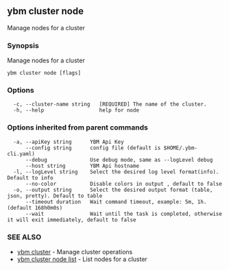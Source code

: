 ## ybm cluster node

Manage nodes for a cluster

### Synopsis

Manage nodes for a cluster

```
ybm cluster node [flags]
```

### Options

```
  -c, --cluster-name string   [REQUIRED] The name of the cluster.
  -h, --help                  help for node
```

### Options inherited from parent commands

```
  -a, --apiKey string      YBM Api Key
      --config string      config file (default is $HOME/.ybm-cli.yaml)
      --debug              Use debug mode, same as --logLevel debug
      --host string        YBM Api hostname
  -l, --logLevel string    Select the desired log level format(info). Default to info
      --no-color           Disable colors in output , default to false
  -o, --output string      Select the desired output format (table, json, pretty). Default to table
      --timeout duration   Wait command timeout, example: 5m, 1h. (default 168h0m0s)
      --wait               Wait until the task is completed, otherwise it will exit immediately, default to false
```

### SEE ALSO

* [ybm cluster](ybm_cluster.md)	 - Manage cluster operations
* [ybm cluster node list](ybm_cluster_node_list.md)	 - List nodes for a cluster

